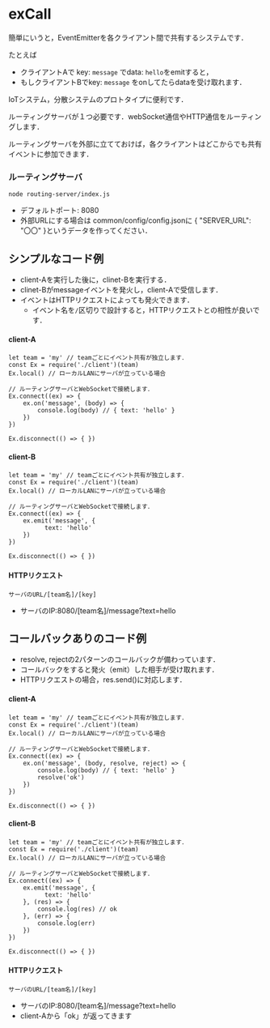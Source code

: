 # exCall

簡単にいうと，EventEmitterを各クライアント間で共有するシステムです．

たとえば
- クライアントAで key: `message` でdata: `hello`をemitすると，
- もしクライアントBでkey: `message` をonしてたらdataを受け取れます．

IoTシステム，分散システムのプロトタイプに便利です．

ルーティングサーバが１つ必要です．webSocket通信やHTTP通信をルーティングします．

ルーティングサーバを外部に立てておけば，各クライアントはどこからでも共有イベントに参加できます．


### ルーティングサーバ

`node routing-server/index.js`

- デフォルトポート: 8080
- 外部URLにする場合は common/config/config.jsonに { "SERVER_URL": "〇〇" }というデータを作ってください．



## シンプルなコード例
- client-Aを実行した後に，clinet-Bを実行する．
- clinet-Bがmessageイベントを発火し，client-Aで受信します．
- イベントはHTTPリクエストによっても発火できます．
  - イベント名を`/`区切りで設計すると，HTTPリクエストとの相性が良いです．

#### client-A
~~~
let team = 'my' // teamごとにイベント共有が独立します．
const Ex = require('./client')(team)
Ex.local() // ローカルLANにサーバが立っている場合

// ルーティングサーバとWebSocketで接続します．
Ex.connect((ex) => {
    ex.on('message', (body) => {
        console.log(body) // { text: 'hello' }
    })
})

Ex.disconnect(() => { })

~~~


#### client-B
~~~
let team = 'my' // teamごとにイベント共有が独立します．
const Ex = require('./client')(team)
Ex.local() // ローカルLANにサーバが立っている場合

// ルーティングサーバとWebSocketで接続します．
Ex.connect((ex) => {
    ex.emit('message', {
          text: 'hello'
    })
})

Ex.disconnect(() => { })

~~~

#### HTTPリクエスト

`サーバのURL/[team名]/[key]`
- サーバのIP:8080/[team名]/message?text=hello



## コールバックありのコード例
- resolve, rejectの2パターンのコールバックが備わっています．
- コールバックをすると発火（emit）した相手が受け取れます．
- HTTPリクエストの場合，res.send()に対応します．


#### client-A
~~~
let team = 'my' // teamごとにイベント共有が独立します．
const Ex = require('./client')(team)
Ex.local() // ローカルLANにサーバが立っている場合

// ルーティングサーバとWebSocketで接続します．
Ex.connect((ex) => {
    ex.on('message', (body, resolve, reject) => {
        console.log(body) // { text: 'hello' }
        resolve('ok')
    })
})

Ex.disconnect(() => { })

~~~


#### client-B
~~~
let team = 'my' // teamごとにイベント共有が独立します．
const Ex = require('./client')(team)
Ex.local() // ローカルLANにサーバが立っている場合

// ルーティングサーバとWebSocketで接続します．
Ex.connect((ex) => {
    ex.emit('message', {
          text: 'hello'
    }, (res) => {
        console.log(res) // ok
    }, (err) => {
        console.log(err)
    })
})

Ex.disconnect(() => { })

~~~

#### HTTPリクエスト

`サーバのURL/[team名]/[key]`
- サーバのIP:8080/[team名]/message?text=hello
- client-Aから「ok」が返ってきます
